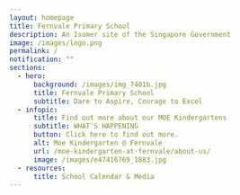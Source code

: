 ```yaml
---
layout: homepage
title: Fernvale Primary School
description: An Isomer site of the Singapore Government
image: /images/logo.png
permalink: /
notification: ""
sections:
  - hero:
      background: /images/img_7401b.jpg
      title: Fernvale Primary School
      subtitle: Dare to Aspire, Courage to Excel
  - infopic:
      title: Find out more about our MOE Kindergartens
      subtitle: WHAT'S HAPPENING
      button: Click here to find out more.
      alt: Moe Kindergarten @ Fernvale
      url: /moe-kindergarten-at-fernvale/about-us/
      image: /images/e47416769_1883.jpg
  - resources:
      title: School Calendar & Media
---
```

